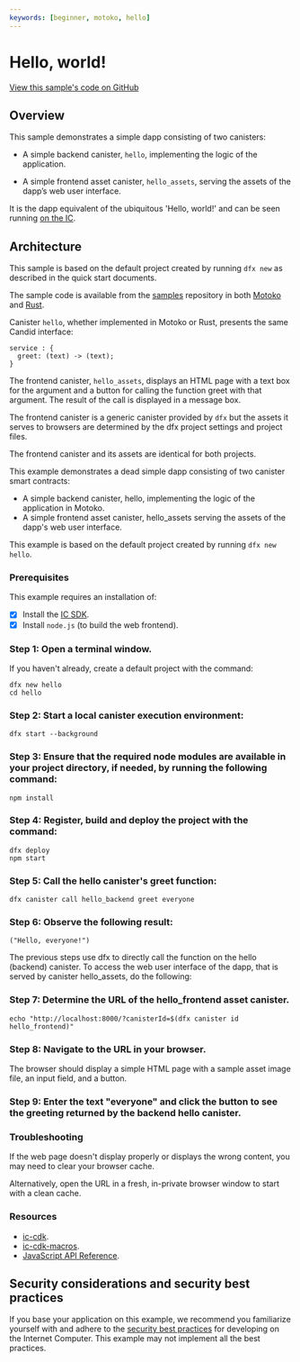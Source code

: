 ```yaml
---
keywords: [beginner, motoko, hello]
---
```


# Hello, world!

[View this sample's code on GitHub](https://github.com/dfinity/examples/tree/master/motoko/hello)

## Overview 
This sample demonstrates a simple dapp consisting of two canisters:

-   A simple backend canister, `hello`, implementing the logic of the application.

-   A simple frontend asset canister, `hello_assets`, serving the assets of the dapp’s web user interface.

It is the dapp equivalent of the ubiquitous 'Hello, world!' and can be seen running [on the IC](https://6lqbm-ryaaa-aaaai-qibsa-cai.ic0.app/).

## Architecture

This sample is based on the default project created by running `dfx new` as described in the quick start documents.

The sample code is available from the [samples](https://github.com/dfinity/examples) repository in both [Motoko](https://github.com/dfinity/examples/tree/master/motoko/hello) and [Rust](https://github.com/dfinity/examples/tree/master/rust/hello).

Canister `hello`, whether implemented in Motoko or Rust, presents the same Candid interface:

    service : {
      greet: (text) -> (text);
    }

The frontend canister, `hello_assets`, displays an HTML page with a text box for the argument and a button for calling the function greet with that argument. The result of the call is displayed in a message box.

The frontend canister is a generic canister provided by `dfx` but the assets it serves to browsers are determined by the dfx project settings and project files.

The frontend canister and its assets are identical for both projects.

This example demonstrates a dead simple dapp consisting of two canister smart contracts:

- A simple backend canister, hello, implementing the logic of the application in Motoko.
- A simple frontend asset canister, hello_assets serving the assets of the dapp's web user interface.

This example is based on the default project created by running `dfx new hello`.

### Prerequisites
This example requires an installation of:
- [x] Install the [IC SDK](https://internetcomputer.org/docs/current/developer-docs/setup/install/index.mdx).
- [x] Install `node.js` (to build the web frontend).

 ### Step 1: Open a terminal window.

If you haven't already, create a default project with the command:

```
dfx new hello
cd hello
```

 ### Step 2: Start a local canister execution environment:

```
dfx start --background
```

 ### Step 3: Ensure that the required node modules are available in your project directory, if needed, by running the following command:

```
npm install
```

 ### Step 4: Register, build and deploy the project with the command:

```
dfx deploy
npm start
```

 ### Step 5: Call the hello canister's greet function:

```
dfx canister call hello_backend greet everyone
```

 ### Step 6: Observe the following result:

```
("Hello, everyone!")
```

The previous steps use dfx to directly call the function on the hello (backend) canister. To access the web user interface of the dapp, that is served by canister hello_assets, do the following:

 ### Step 7: Determine the URL of the hello_frontend asset canister.

```
echo "http://localhost:8000/?canisterId=$(dfx canister id hello_frontend)"
```

 ### Step 8: Navigate to the URL in your browser.
The browser should display a simple HTML page with a sample asset image file, an input field, and a button.

 ### Step 9: Enter the text "everyone" and click the button to see the greeting returned by the backend hello canister.

### Troubleshooting
If the web page doesn't display properly or displays the wrong content, you may need to clear your browser cache.

Alternatively, open the URL in a fresh, in-private browser window to start with a clean cache.


### Resources
- [ic-cdk](https://docs.rs/ic-cdk/latest/ic_cdk/).
- [ic-cdk-macros](https://docs.rs/ic-cdk-macros).
- [JavaScript API Reference](https://erxue-5aaaa-aaaab-qaagq-cai.ic0.app/).


## Security considerations and security best practices

If you base your application on this example, we recommend you familiarize yourself with and adhere to the [security best practices](https://internetcomputer.org/docs/current/references/security/) for developing on the Internet Computer. This example may not implement all the best practices.

